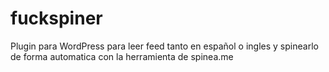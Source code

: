# fuckspiner
Plugin para WordPress para leer feed tanto en español o ingles y spinearlo de forma automatica con la herramienta de spinea.me
